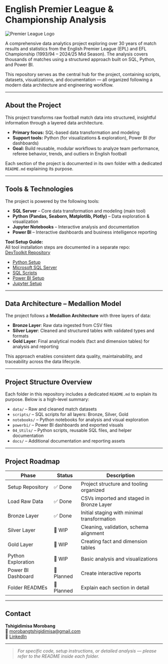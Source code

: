 # English Premier League & Championship Analysis
![Premier League Logo](https://upload.wikimedia.org/wikipedia/en/thumb/f/f2/Premier_League_Logo.svg/1200px-Premier_League_Logo.svg.png) 

A comprehensive data analytics project exploring over 30 years of match results and statistics from the English Premier League (EPL) and EFL Championship (1993/94 – 2024/25 Mid Season). The analysis covers thousands of matches using a structured approach built on SQL, Python, and Power BI.

This repository serves as the central hub for the project, containing scripts, datasets, visualizations, and documentation — all organized following a modern data architecture and engineering workflow.

---

##  About the Project

This project transforms raw football match data into structured, insightful information through a layered data architecture.

- **Primary focus:** SQL-based data transformation and modeling
- **Support tools:** Python (for visualizations & exploration), Power BI (for dashboards)
- **Goal:** Build reusable, modular workflows to analyze team performance, referee behavior, trends, and outliers in English football

Each section of the project is documented in its own folder with a dedicated `README.md` explaining its purpose.

---

##  Tools & Technologies

The project is powered by the following tools:

- **SQL Server** – Core data transformation and modeling (main tool)
- **Python (Pandas, Seaborn, Matplotlib, Plotly)** – Data exploration & visualization
- **Jupyter Notebooks** – Interactive analysis and documentation
- **Power BI** – Interactive dashboards and business intelligence reporting

 **Tool Setup Guide:**  
All tool installation steps are documented in a separate repo:  
 [DevToolkit Repository](https://github.com/Morobang/DevToolkit)

- [Python Setup](https://github.com/Morobang/DevToolkit/tree/main/Python)
- [Microsoft SQL Server](https://github.com/Morobang/DevToolkit/tree/main/Microsoft%20SQL%20Server)
- [SQL Scripts](https://github.com/Morobang/DevToolkit/tree/main/SQL)
- [Power BI Setup](https://github.com/Morobang/DevToolkit/tree/main/Power%20Bi)
- [Jupyter Setup](https://github.com/Morobang/DevToolkit/tree/main/Jupyter)

---

## Data Architecture – Medallion Model

The project follows a **Medallion Architecture** with three layers of data:

- **Bronze Layer**: Raw data ingested from CSV files
- **Silver Layer**: Cleaned and structured tables with validated types and formats
- **Gold Layer**: Final analytical models (fact and dimension tables) for analysis and reporting

This approach enables consistent data quality, maintainability, and traceability across the data lifecycle.

---

##  Project Structure Overview

Each folder in this repository includes a dedicated `README.md` to explain its purpose. Below is a high-level summary:

- `data/` – Raw and cleaned match datasets  
- `scripts/` – SQL scripts for all layers: Bronze, Silver, Gold  
- `notebooks/` – Python notebooks for analysis and visual exploration  
- `powerbi/` – Power BI dashboards and exported visuals  
- `04_Utils/` – Python scripts, reusable SQL files, and helper documentation  
- `docs/` – Additional documentation and reporting assets  

---

##  Project Roadmap

| Phase                | Status   | Description |
|---------------------|----------|-------------|
| Setup Repository    | ✅ Done  | Project structure and tooling organized |
| Load Raw Data       | ✅ Done  | CSVs imported and staged in Bronze Layer |
| Bronze Layer        | ✅ Done  | Initial staging with minimal transformation |
| Silver Layer        | 🔄 WIP   | Cleaning, validation, schema alignment |
| Gold Layer          | 🔄 WIP   | Creating fact and dimension tables |
| Python Exploration  | 🔄 WIP   | Basic analysis and visualizations |
| Power BI Dashboard  | 🔄 Planned | Create interactive reports |
| Folder READMEs      | 🔄 Planned | Explain each section in detail |

---

##  Contact

**Tshigidimisa Morobang**  
📧 morobangtshigidimisa@gmail.com  
🔗 [LinkedIn](https://www.linkedin.com/in/morobang-tshigidimisa-84172b26b)

---

>  *For specific code, setup instructions, or detailed analysis — please refer to the README inside each folder.*
